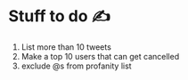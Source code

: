 # Stuff to do ✍️

1. List more than 10 tweets
2. Make a top 10 users that can get cancelled
3. exclude @s from profanity list
